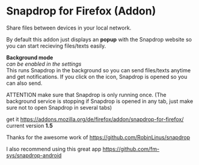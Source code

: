 # Snapdrop for Firefox (Addon)
Share files between devices in your local network.

By default this addon just displays an <b>popup</b> with the Snapdrop website so you can start recieving files/texts easily.

<b>Background mode</b>
<br>
<i>can be enabled in the settings</i>
<br>
This runs Snapdrop in the background so you can send files/texts anytime and get notifications. If you click on the icon, Snapdrop is opened so you can also send.

ATTENTION
make sure that Snapdrop is only running once.
(The background service is stopping if Snapdrop is opened in any tab, just make sure not to open Snapdrop in several tabs)

get it https://addons.mozilla.org/de/firefox/addon/snapdrop-for-firefox/
current version <b>1.5</b>

Thanks for the awesome work of https://github.com/RobinLinus/snapdrop

I also recommend using this great app https://github.com/fm-sys/snapdrop-android
